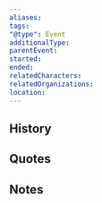 ```yaml
---
aliases:
tags:
"@type": Event
additionalType:
parentEvent:
started:
ended:
relatedCharacters:
relatedOrganizations:
location:
---
```

  

## History

  

## Quotes

  

## Notes